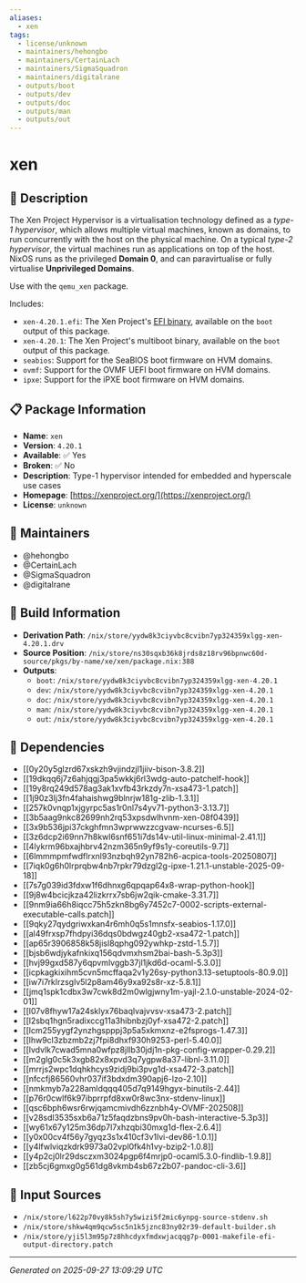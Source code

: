 ```yaml
---
aliases:
  - xen
tags:
  - license/unknown
  - maintainers/hehongbo
  - maintainers/CertainLach
  - maintainers/SigmaSquadron
  - maintainers/digitalrane
  - outputs/boot
  - outputs/dev
  - outputs/doc
  - outputs/man
  - outputs/out
---
```


# xen

## 📝 Description

The Xen Project Hypervisor is a virtualisation technology defined as a *type-1
hypervisor*, which allows multiple virtual machines, known as domains, to run
concurrently with the host on the physical machine. On a typical *type-2
hypervisor*, the virtual machines run as applications on top of the
host. NixOS runs as the privileged **Domain 0**, and can paravirtualise or fully
virtualise **Unprivileged Domains**.

Use with the `qemu_xen` package.

Includes:
* `xen-4.20.1.efi`: The Xen Project's [EFI binary](https://xenbits.xenproject.org/docs/4.20-testing/misc/efi.html), available on the `boot` output of this package.
* `xen-4.20.1`: The Xen Project's multiboot binary, available on the `boot` output of this package.
* `seabios`: Support for the SeaBIOS boot firmware on HVM domains.
* `ovmf`: Support for the OVMF UEFI boot firmware on HVM domains.
* `ipxe`: Support for the iPXE boot firmware on HVM domains.

## 📋 Package Information

- **Name**: `xen`
- **Version**: `4.20.1`
- **Available**: ✅ Yes
- **Broken**: ✅ No
- **Description**: Type-1 hypervisor intended for embedded and hyperscale use cases
- **Homepage**: [https://xenproject.org/](https://xenproject.org/)
- **License**: `unknown`
## 👥 Maintainers

- @hehongbo
- @CertainLach
- @SigmaSquadron
- @digitalrane


## 🔧 Build Information

- **Derivation Path**: `/nix/store/yydw8k3ciyvbc8cvibn7yp324359xlgg-xen-4.20.1.drv`
- **Source Position**: `/nix/store/ns30sqxb36k8jrds8z18rv96bpnwc60d-source/pkgs/by-name/xe/xen/package.nix:388`
- **Outputs**:
  - `boot`:  `/nix/store/yydw8k3ciyvbc8cvibn7yp324359xlgg-xen-4.20.1`
  - `dev`:  `/nix/store/yydw8k3ciyvbc8cvibn7yp324359xlgg-xen-4.20.1`
  - `doc`:  `/nix/store/yydw8k3ciyvbc8cvibn7yp324359xlgg-xen-4.20.1`
  - `man`:  `/nix/store/yydw8k3ciyvbc8cvibn7yp324359xlgg-xen-4.20.1`
  - `out`:  `/nix/store/yydw8k3ciyvbc8cvibn7yp324359xlgg-xen-4.20.1`

## 🔗 Dependencies

- [[0y20y5glzrd67xskzh9vjindzjl1jiiv-bison-3.8.2]]
- [[19dkqq6j7z6ahjqgj3pa5wkkj6rl3wdg-auto-patchelf-hook]]
- [[19y8rq249d578ag3ak1xvfb43rkzdy7n-xsa473-1.patch]]
- [[1j90z3lj3fn4fahaishwg9blnrjw181g-zlib-1.3.1]]
- [[257k0vnqp1xjgyrpc5as1r0nl7s4yv71-python3-3.13.7]]
- [[3b5aag9nkc82699nh2rq53xpsdwlhvnm-xen-08f0439]]
- [[3x9b536jpi37ckghfmn3wprwwzzcgvaw-ncurses-6.5]]
- [[3z6dcp2i69nn7h8kwl6snf651i7ds14v-util-linux-minimal-2.41.1]]
- [[4lykrm96bxajhbrv42nzm365n9yf9s1y-coreutils-9.7]]
- [[6lmmmpmfwdflrxnl93nzbqh92yn782h6-acpica-tools-20250807]]
- [[7iqk0g6h0lrprqbw4nb7rpkr79dzgl2g-ipxe-1.21.1-unstable-2025-09-18]]
- [[7s7g039id3fdxw1f6dhnxg6qpqap64x8-wrap-python-hook]]
- [[9j8w4bcicjkza42lizkrrx7sb6jw2qik-cmake-3.31.7]]
- [[9nm9ia66h8iqcc75h5zkn8bg6y7452c7-0002-scripts-external-executable-calls.patch]]
- [[9qky27qydgriwxkan4r6mh0q5s1mnsfx-seabios-1.17.0]]
- [[al49frxsp7fhdpyi36dqs0bdwgz40gb2-xsa472-1.patch]]
- [[ap65r3906858k58jisl8qphg092ywhkp-zstd-1.5.7]]
- [[bjsb6wdjykafnkixq156qdvmxhsm2bai-bash-5.3p3]]
- [[hvj99gxd587y6qpvmlvggb37jl1jkd6d-ocaml-5.3.0]]
- [[icpkagkixihm5cvn5mcffaqa2v1y26sy-python3.13-setuptools-80.9.0]]
- [[iw7i7rklrzsglv5l2p8am46y9xa92s8r-xz-5.8.1]]
- [[jmq1spk1cdbx3w7cwk8d2m0wlgjwny1m-yajl-2.1.0-unstable-2024-02-01]]
- [[l07v8fhyw17a24sklyx76baqlvajvvsv-xsa473-2.patch]]
- [[l2sbq1hgn5radixccg11a3hibnbzj0yf-xsa472-2.patch]]
- [[lcm255yygf2ynzhgspppj3p5a5xkmxnz-e2fsprogs-1.47.3]]
- [[lhw9cl3zbzmb2zj7fpi8dhxf930h9253-perl-5.40.0]]
- [[lvdvlk7cwad5mna0wfpz8jllb30jdj1n-pkg-config-wrapper-0.29.2]]
- [[m2glg0c5k3xgb82x8xpvd3q7ygpw8a37-libnl-3.11.0]]
- [[mrrjs2wpc1dqhkhcys9zidj9bi3pvg1d-xsa472-3.patch]]
- [[nfccfj86560vhr037if3bdxdm390apj6-lzo-2.10]]
- [[nmkmyb7a228amldqqq405d7q9149hgyx-binutils-2.44]]
- [[p76r0cwlf6k97ibprrpfd8xw0r8wc3nx-stdenv-linux]]
- [[qsc6bph6wsr6rwjqamcmivdh6zznbh4y-OVMF-202508]]
- [[v28sdl3535sxb6a71z5faqdzbns9pv0h-bash-interactive-5.3p3]]
- [[wy61x67y125m36dp7l7xhzqbi30mxg1d-flex-2.6.4]]
- [[y0x00cv4f56y7gyqz3s1x410cf3v1lvi-dev86-1.0.1]]
- [[y4lfwlviqzkdrk9973a02vpl0fk4h1vy-bzip2-1.0.8]]
- [[y4p2cj0lr29dsczxm3024pgp6f4mrjp0-ocaml5.3.0-findlib-1.9.8]]
- [[zb5cj6gmxg0g561dg8vkmb4sb67z2b07-pandoc-cli-3.6]]

## 📁 Input Sources

- `/nix/store/l622p70vy8k5sh7y5wizi5f2mic6ynpg-source-stdenv.sh`
- `/nix/store/shkw4qm9qcw5sc5n1k5jznc83ny02r39-default-builder.sh`
- `/nix/store/yji5l3m95p7z8hhcdyxfmdxwjacqqg7p-0001-makefile-efi-output-directory.patch`

---
*Generated on 2025-09-27 13:09:29 UTC*
